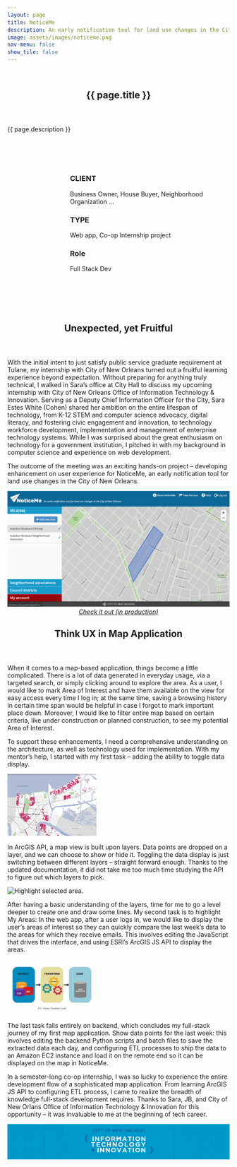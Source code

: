 ```yaml
---
layout: page
title: NoticeMe
description: An early notification tool for land use changes in the City of New Orleans
image: assets/images/noticeme.png
nav-menu: false
show_tile: false
---
```


<!-- main -->
<div id="main" class="alt">

<section id="banner" class="style2">
    <div class="inner">
        <span class="image">
            <img src="{{ site.baseurl }}/{{ page.image }}" alt="">
        </span>
        <header class="major">
            <h1>{{ page.title }}</h1>
        </header>
        <div class="content">
            {{ page.description }}
        </div>
    </div>
</section>

<div class="row" style="padding:5em 0em 5em 10em">
	<div class="4u 12u$(medium)" style="border-left:2px solid white">
		<h3>CLIENT</h3>
		<p>Business Owner, House Buyer, Neighborhood Organization ...</p>
	</div>
	<div class="4u 12u$(medium)" style="border-left:2px solid white">
		<h3>TYPE</h3>
		<p>Web app, Co-op Internship project</p>
	</div>
	<div class="4u$ 12u$(medium)" style="border-left:2px solid white">
		<h3>Role</h3>
		<p>Full Stack Dev</p>
	</div>
</div>

<!-- one -->
<section id="one">
	<div class="inner">
		<header class="major">
			<h2>Unexpected, yet Fruitful</h2>
		</header>
		<p>
        With the initial intent to just satisfy public service graduate requirement at Tulane, my internship with City of New Orleans turned out a fruitful learning experience beyond expectation. Without preparing for anything truly technical, I walked in Sara’s office at City Hall to discuss my upcoming internship with City of New Orleans Office of Information Technology & Innovation. Serving as a Deputy Chief Information Officer for the City, Sara Estes White (Cohen) shared her ambition on the entire lifespan of technology, from K-12 STEM and computer science advocacy, digital literacy, and fostering civic engagement and innovation, to technology workforce development, implementation and management of enterprise technology systems. While I was surprised about the great enthusiasm on technology for a government institution, I pitched in with my background in computer science and experience on web development.		</p>
		<p>
        The outcome of the meeting was an exciting hands-on project – developing enhancement on user experience for NoticeMe, an early notification tool for land use changes in the City of New Orleans.
		</p>
		<span class="image fit" style="text-align:center;">
		<a href="http://noticeme.nola.gov/" target="_blank"><img src="assets/images/noticeme1.png" alt="NoticeMe Website Screenshot" /></a>
		<figcaption><a href="http://noticeme.nola.gov/" target="_blank"><i>Check it out (in production)</i></a></figcaption>
		</span>
	</div>
</section>

<!-- two -->
<section id="two">
	<div class="inner">
		<header class="major">
			<h2>Think UX in Map Application</h2>
		</header>
		<p>
        When it comes to a map-based application, things become a little complicated. There is a lot of data generated in everyday usage, via a targeted search, or simply clicking around to explore the area. As a user, I would like to mark Area of Interest and have them available on the view for easy access every time I log in; at the same time, saving a browsing history in certain time span would be helpful in case I forgot to mark important place down. Moreover, I would like to filter entire map based on certain criteria, like under construction or planned construction, to see my potential Area of Interest.
		</p>
		<p>
        To support these enhancements, I need a comprehensive understanding on the architecture, as well as technology used for implementation. With my mentor’s help, I started with my first task – adding the ability to toggle data display.
        </p>
        <section class="spotlights">
        	<section>
        		<img src="assets/images/roadwork.gif" alt="Toggle and switch to different layers." data-position="25% 25%" style="max-width:40%; object-fit:contain"/>
        		<div class="content">
        		    <p>
                    In ArcGIS API, a map view is built upon layers. Data points are dropped on a layer, and we can choose to show or hide it. Toggling the data display is just switching between different layers – straight forward enough. Thanks to the updated documentation, it did not take me too much time studying the API to figure out which layers to pick.
        		    </p>
        		</div>
            </section>
            <section>
                <img src="assets/images/highlight.gif" alt="Highlight selected area." data-position="25% 25%" style="max-width:40%; object-fit:contain"/>
                <div class="content">
                    <p>
                    After having a basic understanding of the layers, time for me to go a level deeper to create one and draw some lines. My second task is to highlight My Areas: In the web app, after a user logs in, we would like to display the user’s areas of interest so they can quickly compare the last week’s data to the areas for which they receive emails. This involves editing the JavaScript that drives the interface, and using ESRI’s ArcGIS JS API to display the areas.
                    </p>
                </div>
            </section>
            <section>
                <img src="assets/images/ETL.jpg" alt="The ETL Process." data-position="25% 25%" style="max-width:40%; object-fit:contain"/>
                <div class="content">
                    <p>
                    The last task falls entirely on backend, which concludes my full-stack journey of my first map application. Show data points for the last week: this involves editing the backend Python scripts and batch files to save the extracted data each day, and configuring ETL processes to ship the data to an Amazon EC2 instance and load it on the remote end so it can be displayed on the map in NoticeMe.
                    </p>
                </div>
            </section>
        </section>
    </div>
</section>

<!-- three -->
<section id="three">
    <div class="inner">
        <p>
        In a semester-long co-op internship, I was so lucky to experience the entire development flow of a sophisticated map application. From learning ArcGIS JS API to configuring ETL process, I came to realize the breadth of knowledge full-stack development requires. Thanks to Sara, JB, and City of New Orlans Office of Information Technology & Innovation for this opportunity – it was invaluable to me at the beginning of tech career.
        </p>
        <span class="image fit">
            <img src="assets/images/ITI.png" alt="The ETL Process." />
        </span>
    </div>
</section>



</div>